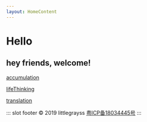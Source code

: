 ```yaml
---
layout: HomeContent
---
```

# Hello
## hey friends, welcome!


[accumulation](/accumulation/)

[lifeThinking](/lifeThinking/)

[translation](/translation/)

::: slot footer
© 2019 littlegrayss [粤ICP备18034445号](http://www.beian.miit.gov.cn)
:::






















